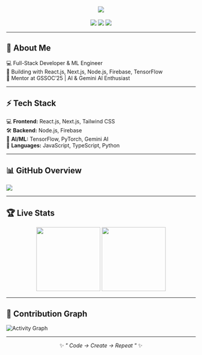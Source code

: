<h1 align="center">
  <img src="https://readme-typing-svg.herokuapp.com?font=Fira+Code&size=28&duration=2000&pause=1000&color=00F7FF&center=true&vCenter=true&width=650&lines=Hey+👋,+I'm+Ankit+Modanwal;Full-Stack+Developer;React+%7C+ML+Engineer;Mentor+@+GSSOC'25" />
</h1>

<p align="center">
  <img src="https://komarev.com/ghpvc/?username=ankitmodanwall&label=Profile+Views&color=blue&style=for-the-badge" />
  <img src="https://img.shields.io/github/followers/ankitmodanwall?style=for-the-badge&color=green" />
  <img src="https://img.shields.io/github/stars/ankitmodanwall?style=for-the-badge&color=yellow" />
  <!--RANK-->
  <!--RATING-->
</p>

---

## 🚀 About Me  
💻 Full-Stack Developer & ML Engineer  
🧠 Building with React.js, Next.js, Node.js, Firebase, TensorFlow  
🎯 Mentor at GSSOC’25 | AI & Gemini AI Enthusiast  

---

## ⚡ Tech Stack  
💻 **Frontend:** React.js, Next.js, Tailwind CSS  
🛠 **Backend:** Node.js, Firebase  
🤖 **AI/ML:** TensorFlow, PyTorch, Gemini AI  
📝 **Languages:** JavaScript, TypeScript, Python  

---

## 📊 GitHub Overview  
<a href="https://github.com/ankitmodanwall">
  <img src="https://github-profile-summary-cards.vercel.app/api/cards/profile-details?username=ankitmodanwall&theme=github_dark" />
</a>

---

## 🏆 Live Stats  
<p align="center">
  <img src="https://github-readme-stats.vercel.app/api?username=ankitmodanwall&show_icons=true&theme=github_dark&count_private=true" height="170em" />
  <img src="https://github-readme-streak-stats.herokuapp.com?user=ankitmodanwall&theme=github-dark" height="170em" />
</p>

---

## 🌱 Contribution Graph  
![Activity Graph](https://github-readme-activity-graph.vercel.app/graph?username=ankitmodanwall&theme=github-dark&hide_border=false)

---

<p align="center">
  ✨ <em>" Code -> Create -> Repeat "</em> ✨
</p>
